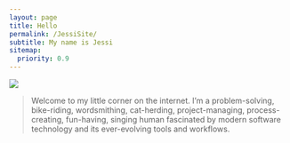 ```yaml
---
layout: page
title: Hello
permalink: /JessiSite/
subtitle: My name is Jessi
sitemap:
  priority: 0.9
---
```


<img src="{{ '/assets/img/jessi_site.png' | prepend: site.baseurl }}" id="about-img">

> Welcome to my little corner on the internet. I’m a problem-solving, bike-riding, wordsmithing, cat-herding, project-managing, process-creating, fun-having, singing human fascinated by modern software technology and its ever-evolving tools and workflows.
